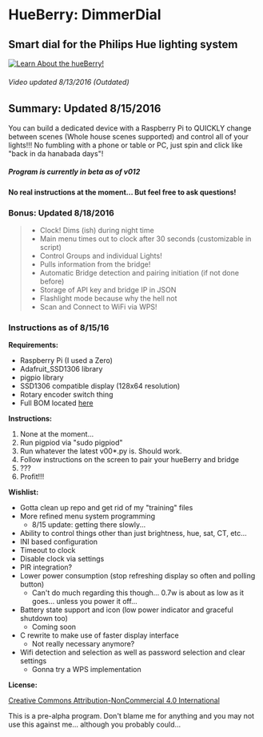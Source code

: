 HueBerry: DimmerDial
=============
## Smart dial for the Philips Hue lighting system 

[![Learn About the hueBerry!](http://i.imgur.com/zl9XxJq.jpg)](https://youtu.be/YTvbsL82ZcM?t=1m3s "hueBerry is awesome!")

###### Video updated 8/13/2016 *(Outdated)* 


## Summary: Updated 8/15/2016
You can build a dedicated device with a Raspberry Pi to QUICKLY change between scenes (Whole house scenes supported) and control all of your lights!!! No fumbling with a phone or table or PC, just spin and click like "back in da hanabada days"! 

##### Program is currently in beta as of v012
#### No real instructions at the moment... But feel free to ask questions! 

### Bonus: Updated 8/18/2016

>  * Clock! Dims (ish) during night time
>  * Main menu times out to clock after 30 seconds (customizable in script)
>  * Control Groups and individual Lights! 
>  * Pulls information from the bridge!
>  * Automatic Bridge detection and pairing initiation (if not done before)
>  * Storage of API key and bridge IP in JSON
>  * Flashlight mode because why the hell not
>  * Scan and Connect to WiFi via WPS! 



### Instructions as of 8/15/16  
**Requirements:**

  * Raspberry Pi (I used a Zero)
  * Adafruit_SSD1306 library
  * pigpio library
  * SSD1306 compatible display (128x64 resolution)
  * Rotary encoder switch thing 
  * Full BOM located [here](https://docs.google.com/spreadsheets/d/18q5wE9IcbJ1D823ktt4ZN7Fp1JHZutR4hCld2env4vI/edit?usp=sharing)
	
**Instructions:**

  1. None at the moment... 
  2. Run pigpiod via "sudo pigpiod"
  3. Run whatever the latest v00*.py is. Should work.
  4. Follow instructions on the screen to pair your hueBerry and bridge
  5. ???
  6. Profit!!!
		
		  	 
**Wishlist:**

  * Gotta clean up repo and get rid of my "training" files
  * More refined menu system programming
    * 8/15 update: getting there slowly... 
  * Ability to control things other than just brightness, hue, sat, CT, etc...
  * INI based configuration 
  * Timeout to clock
  * Disable clock via settings
  * PIR integration?
  * Lower power consumption (stop refreshing display so often and polling button)
    * Can't do much regarding this though... 0.7w is about as low as it goes... unless you power it off... 
  * Battery state support and icon (low power indicator and graceful shutdown too)
    * Coming soon 
  * C rewrite to make use of faster display interface
    * Not really necessary anymore? 
  * Wifi detection and selection as well as password selection and clear settings
    * Gonna try a WPS implementation 
	
	
**License:** 

[Creative Commons Attribution-NonCommercial 4.0 International ](https://creativecommons.org/licenses/by-nc/4.0/)  

This is a pre-alpha program. Don't blame me for anything and you may not use this against me... although you probably could... 